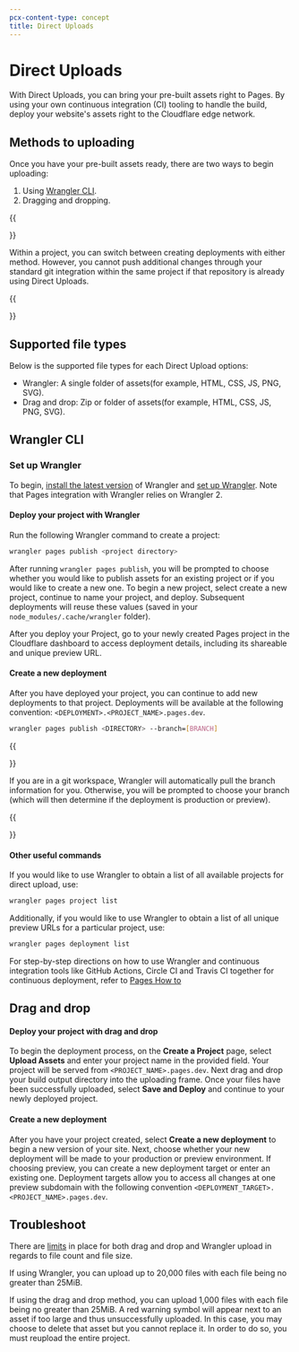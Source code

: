 ```yaml
---
pcx-content-type: concept
title: Direct Uploads
---
```


# Direct Uploads

With Direct Uploads, you can bring your pre-built assets right to Pages. By using your own continuous integration (CI) tooling to handle the build, deploy your website's assets right to the Cloudflare edge network.

## Methods to uploading

Once you have your pre-built assets ready, there are two ways to begin uploading: 

1. Using [Wrangler CLI](/workers/wrangler/get-started/).
2. Dragging and dropping.

{{<Aside type= "note">}}
  
Within a project, you can switch between creating deployments with either method. However, you cannot push additional changes through your standard git integration within the same project if that repository is already using Direct Uploads.

{{</Aside>}}

## Supported file types

Below is the supported file types for each Direct Upload options:
* Wrangler: A single folder of assets(for example, HTML, CSS, JS, PNG, SVG).
* Drag and drop: Zip or folder of assets(for example, HTML, CSS, JS, PNG, SVG).

## Wrangler CLI 

### Set up Wrangler

To begin, [install the latest version](/workers/cli-wrangler/install-update/) of Wrangler and [set up Wrangler](/workers/cli-wrangler/authentication/). Note that Pages integration with Wrangler relies on Wrangler 2.

#### Deploy your project with Wrangler

Run the following Wrangler command to create a project: 

```sh
wrangler pages publish <project directory>
```

After running `wrangler pages publish`, you will be prompted to choose whether you would like to publish assets for an existing project or if you would like to create a new one. To begin a new project, select create a new project, continue to name your project, and deploy. Subsequent deployments will reuse these values (saved in your `node_modules/.cache/wrangler` folder).

After you deploy your Project, go to your newly created Pages project in the Cloudflare dashboard to access deployment details, including its shareable and unique preview URL. 

#### Create a new deployment

After you have deployed your project, you can continue to add new deployments to that project. Deployments will be available at the following convention: `<DEPLOYMENT>.<PROJECT_NAME>.pages.dev`. 

```sh
wrangler pages publish <DIRECTORY> --branch=[BRANCH]
```

{{<Aside type= "note">}}

If you are in a git workspace, Wrangler will automatically pull the branch information for you. Otherwise, you will be prompted to choose your branch (which will then determine if the deployment is production or preview).

{{</Aside>}}

#### Other useful commands

If you would like to use Wrangler to obtain a list of all available projects for direct upload, use:

```sh
wrangler pages project list
```

Additionally, if you would like to use Wrangler to obtain a list of all unique preview URLs for a particular project, use:

```sh
wrangler pages deployment list
```

For step-by-step directions on how to use Wrangler and continuous integration tools like GitHub Actions, Circle CI and Travis CI together for continuous deployment, refer to [Pages How to](/pages/how-to/)

## Drag and drop

#### Deploy your project with drag and drop

To begin the deployment process, on the **Create a Project** page, select **Upload Assets** and enter your project name in the provided field. Your project will be served from `<PROJECT_NAME>.pages.dev`. Next drag and drop your build output directory into the uploading frame. Once your files have been successfully uploaded, select **Save and Deploy** and continue to your newly deployed project. 

#### Create a new deployment

After you have your project created, select **Create a new deployment** to begin a new version of your site. Next, choose whether your new deployment will be made to your production or preview environment. If choosing preview, you can create a new deployment target or enter an existing one. Deployment targets allow you to access all changes at one preview subdomain with the following convention `<DEPLOYMENT_TARGET>.<PROJECT_NAME>.pages.dev`. 

## Troubleshoot

There are [limits](/pages/platform/limits/#files) in place for both drag and drop and Wrangler upload in regards to file count and file size. 

If using Wrangler, you can upload up to 20,000 files with each file being no greater than 25MiB. 

If using the drag and drop method, you can upload 1,000 files with each file being no greater than 25MiB. A red warning symbol will appear next to an asset if too large and thus unsuccessfully uploaded. In this case, you may choose to delete that asset but you cannot replace it. In order to do so, you must reupload the entire project.

